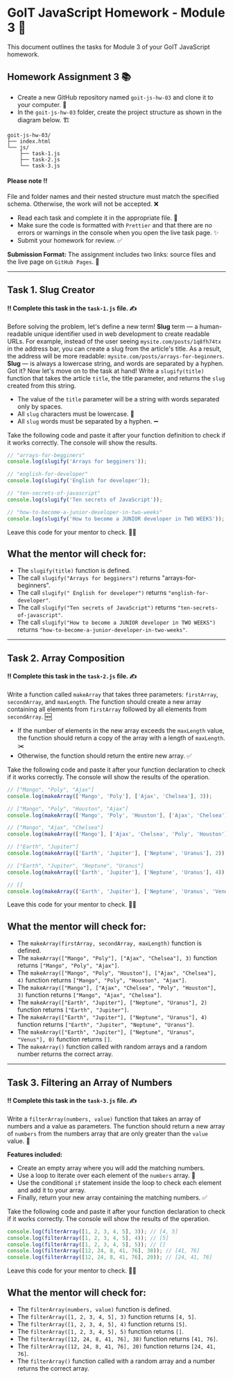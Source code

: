 # GoIT JavaScript Homework - Module 3 🚀

This document outlines the tasks for Module 3 of your GoIT JavaScript homework.

## Homework Assignment 3 📚

- Create a new GitHub repository named `goit-js-hw-03` and clone it to your computer. 📁
- In the `goit-js-hw-03` folder, create the project structure as shown in the diagram below. 🏗️

```text
goit-js-hw-03/
├── index.html
└── js/
    ├── task-1.js
    ├── task-2.js
    └── task-3.js
```

#### Please note :bangbang:

File and folder names and their nested structure must match the specified schema. Otherwise, the work will not be accepted. ❌

- Read each task and complete it in the appropriate file. 📝
- Make sure the code is formatted with `Prettier` and that there are no errors or warnings in the console when you open the live task page. ✨
- Submit your homework for review. ✅

**Submission Format:** The assignment includes two links: source files and the live page on `GitHub Pages`. 🔗

---

## Task 1. Slug Creator

#### :bangbang: Complete this task in the `task-1.js` file. ✍️

Before solving the problem, let's define a new term!
**Slug** term — a human-readable unique identifier used in web development to create readable URLs.
For example, instead of the user seeing `mysite.com/posts/1q8fh74tx` in the address bar, you can create a slug from the article's title. As a result, the address will be more readable: `mysite.com/posts/arrays-for-beginners`.
**Slug** — is always a lowercase string, and words are separated by a hyphen.
Got it? Now let's move on to the task at hand!
Write a `slugify(title)` function that takes the article `title`, the title parameter, and returns the `slug` created from this string.

- The value of the `title` parameter will be a string with words separated only by spaces.
- All `slug` characters must be lowercase. 🔡
- All `slug` words must be separated by a hyphen. ➖

Take the following code and paste it after your function definition to check if it works correctly. The console will show the results.

```js
// "arrays-for-begginers"
console.log(slugify('Arrays for begginers'));

// "english-for-developer"
console.log(slugify('English for developer'));

// "ten-secrets-of-javascript"
console.log(slugify('Ten secrets of JavaScript'));

// "how-to-become-a-junior-developer-in-two-weeks"
console.log(slugify('How to become a JUNIOR developer in TWO WEEKS'));
```

Leave this code for your mentor to check. 🧑‍🏫

## What the mentor will check for:

- The `slugify(title)` function is defined.
- The call `slugify("Arrays for begginers")` returns "arrays-for-beginners".
- The call `slugify(" English for developer")` returns `"english-for-developer"`.
- The call `slugify("Ten secrets of JavaScript")` returns `"ten-secrets-of-javascript"`.
- The call `slugify("How to become a JUNIOR developer in TWO WEEKS")` returns `"how-to-become-a-junior-developer-in-two-weeks"`.

---

## Task 2. Array Composition

#### :bangbang: Complete this task in the `task-2.js` file. ✍️

Write a function called `makeArray` that takes three parameters: `firstArray`, `secondArray`, and `maxLength`. The function should create a new array containing all elements from `firstArray` followed by all elements from `secondArray`. 🆕

- If the number of elements in the new array exceeds the `maxLength` value, the function should return a copy of the array with a length of `maxLength`. ✂️
- Otherwise, the function should return the entire new array. ✅

Take the following code and paste it after your function declaration to check if it works correctly. The console will show the results of the operation.

```js
// ["Mango", "Poly", "Ajax"]
console.log(makeArray(['Mango', 'Poly'], ['Ajax', 'Chelsea'], 3));

// ["Mango", "Poly", "Houston", "Ajax"]
console.log(makeArray(['Mango', 'Poly', 'Houston'], ['Ajax', 'Chelsea'], 4));

// ["Mango", "Ajax", "Chelsea"]
console.log(makeArray(['Mango'], ['Ajax', 'Chelsea', 'Poly', 'Houston'], 3));

// ["Earth", "Jupiter"]
console.log(makeArray(['Earth', 'Jupiter'], ['Neptune', 'Uranus'], 2));

// ["Earth", "Jupiter", "Neptune", "Uranus"]
console.log(makeArray(['Earth', 'Jupiter'], ['Neptune', 'Uranus'], 4));

// []
console.log(makeArray(['Earth', 'Jupiter'], ['Neptune', 'Uranus', 'Venus'], 0));
```

Leave this code for your mentor to check. 🧑‍🏫

## What the mentor will check for:

- The `makeArray(firstArray, secondArray, maxLength)` function is defined.
- The `makeArray(["Mango", "Poly"], ["Ajax", "Chelsea"], 3)` function returns `["Mango", "Poly", "Ajax"]`.
- The `makeArray(["Mango", "Poly", "Houston"], ["Ajax", "Chelsea"], 4)` function returns `["Mango", "Poly", "Houston", "Ajax"]`.
- The `makeArray(["Mango"], ["Ajax", "Chelsea", "Poly", "Houston"], 3)` function returns `["Mango", "Ajax", "Chelsea"]`.
- The `makeArray(["Earth", "Jupiter"], ["Neptune", "Uranus"], 2)` function returns `["Earth", "Jupiter"]`.
- The `makeArray(["Earth", "Jupiter"], ["Neptune", "Uranus"], 4)` function returns `["Earth", "Jupiter", "Neptune", "Uranus"]`.
- The `makeArray(["Earth", "Jupiter"], ["Neptune", "Uranus", "Venus"], 0)` function returns `[]`.
- The `makeArray()` function called with random arrays and a random number returns the correct array.

---

## Task 3. Filtering an Array of Numbers

#### :bangbang: Complete this task in the `task-3.js` file. ✍️

Write a `filterArray(numbers, value)` function that takes an array of numbers and a value as parameters. The function should return a new array of `numbers` from the numbers array that are only greater than the `value` value. 🔢

**Features included:**

- Create an empty array where you will add the matching numbers.
- Use a loop to iterate over each element of the `numbers` array. 🔁
- Use the conditional `if` statement inside the loop to check each element and add it to your array.
- Finally, return your new array containing the matching numbers. ✅

Take the following code and paste it after your function declaration to check if it works correctly. The console will show the results of the operation.

```js
console.log(filterArray([1, 2, 3, 4, 5], 3)); // [4, 5]
console.log(filterArray([1, 2, 3, 4, 5], 4)); // [5]
console.log(filterArray([1, 2, 3, 4, 5], 5)); // []
console.log(filterArray([12, 24, 8, 41, 76], 38)); // [41, 76]
console.log(filterArray([12, 24, 8, 41, 76], 20)); // [24, 41, 76]
```

Leave this code for your mentor to check. 🧑‍🏫

## What the mentor will check for:

- The `filterArray(numbers, value)` function is defined.
- The `filterArray([1, 2, 3, 4, 5], 3)` function returns `[4, 5]`.
- The `filterArray([1, 2, 3, 4, 5], 4)` function returns `[5]`.
- The `filterArray([1, 2, 3, 4, 5], 5)` function returns `[]`.
- The `filterArray([12, 24, 8, 41, 76], 38)` function returns `[41, 76]`.
- The `filterArray([12, 24, 8, 41, 76], 20)` function returns `[24, 41, 76]`.
- The `filterArray()` function called with a random array and a number returns the correct array.
